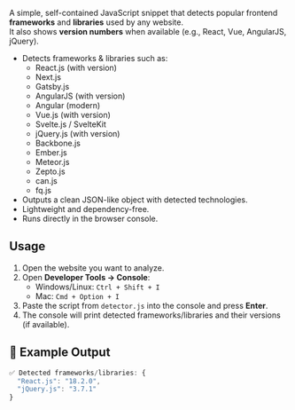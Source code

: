 A simple, self-contained JavaScript snippet that detects popular frontend **frameworks** and **libraries** used by any website.  
It also shows **version numbers** when available (e.g., React, Vue, AngularJS, jQuery).  

- Detects frameworks & libraries such as:
  - React.js (with version)
  - Next.js
  - Gatsby.js
  - AngularJS (with version)
  - Angular (modern)
  - Vue.js (with version)
  - Svelte.js / SvelteKit
  - jQuery.js (with version)
  - Backbone.js
  - Ember.js
  - Meteor.js
  - Zepto.js
  - can.js
  - fq.js
- Outputs a clean JSON-like object with detected technologies.
- Lightweight and dependency-free.
- Runs directly in the browser console.
## Usage
1. Open the website you want to analyze.
2. Open **Developer Tools → Console**:
   - Windows/Linux: `Ctrl + Shift + I`
   - Mac: `Cmd + Option + I`
3. Paste the script from `detector.js` into the console and press **Enter**.
4. The console will print detected frameworks/libraries and their versions (if available).

## 📝 Example Output
```js
✅ Detected frameworks/libraries: {
  "React.js": "18.2.0",
  "jQuery.js": "3.7.1"
}

